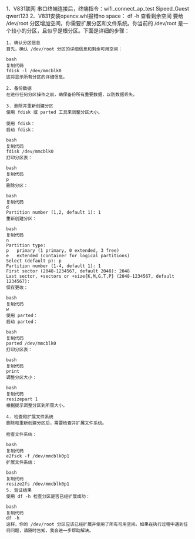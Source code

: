 1、V831联网 串口终端连接后，终端指令：wifi_connect_ap_test Sipeed_Guest qwert123
2、V831安装opencv.whl报错no space：
    df -h 查看剩余空间
    要给 /dev/root 分区增加空间，你需要扩展分区和文件系统。你当前的 /dev/root 是一个较小的分区，且似乎是根分区。下面是详细的步骤：

    1. 确认分区信息
    首先，确认 /dev/root 分区的详细信息和剩余可用空间：

    bash
    复制代码
    fdisk -l /dev/mmcblk0
    这将显示所有分区的详细信息。

    2. 备份数据
    在进行任何分区操作之前，确保备份所有重要数据，以防数据丢失。

    3. 删除并重新创建分区
    使用 fdisk 或 parted 工具来调整分区大小。

    使用 fdisk：
    启动 fdisk：

    bash
    复制代码
    fdisk /dev/mmcblk0
    打印分区表：

    bash
    复制代码
    p
    删除分区：

    bash
    复制代码
    d
    Partition number (1,2, default 1): 1
    重新创建分区：

    bash
    复制代码
    n
    Partition type:
    p   primary (1 primary, 0 extended, 3 free)
    e   extended (container for logical partitions)
    Select (default p): p
    Partition number (1-4, default 1): 1
    First sector (2048-1234567, default 2048): 2048
    Last sector, +sectors or +size{K,M,G,T,P} (2048-1234567, default 1234567): 
    保存更改：

    bash
    复制代码
    w
    使用 parted：
    启动 parted：

    bash
    复制代码
    parted /dev/mmcblk0
    打印分区表：

    bash
    复制代码
    print
    调整分区大小：

    bash
    复制代码
    resizepart 1
    根据提示调整分区到所需大小。

    4. 检查和扩展文件系统
    删除和重新创建分区后，需要检查并扩展文件系统。

    检查文件系统：

    bash
    复制代码
    e2fsck -f /dev/mmcblk0p1
    扩展文件系统：

    bash
    复制代码
    resize2fs /dev/mmcblk0p1
    5. 验证结果
    使用 df -h 检查分区是否已经扩展成功：

    bash
    复制代码
    df -h
    这样，你的 /dev/root 分区应该已经扩展并使用了所有可用空间。如果在执行过程中遇到任何问题，请随时告知，我会进一步帮助解决。